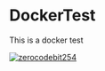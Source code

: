 # DockerTest
This is a docker test

[![zerocodebit254](https://circleci.com/gh/zerocodebit254/udacity-project-five.svg?style=svg)](https://app.circleci.com/pipelines/github/zerocodebit254/udacity-project-five)
